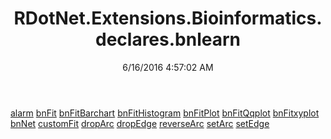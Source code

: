 ﻿---
title: RDotNet.Extensions.Bioinformatics.declares.bnlearn
date: 6/16/2016 4:57:02 AM
---

[alarm](T-RDotNet.Extensions.Bioinformatics.declares.bnlearn.alarm.html)
[bnFit](T-RDotNet.Extensions.Bioinformatics.declares.bnlearn.bnFit.html)
[bnFitBarchart](T-RDotNet.Extensions.Bioinformatics.declares.bnlearn.bnFitBarchart.html)
[bnFitHistogram](T-RDotNet.Extensions.Bioinformatics.declares.bnlearn.bnFitHistogram.html)
[bnFitPlot](T-RDotNet.Extensions.Bioinformatics.declares.bnlearn.bnFitPlot.html)
[bnFitQqplot](T-RDotNet.Extensions.Bioinformatics.declares.bnlearn.bnFitQqplot.html)
[bnFitxyplot](T-RDotNet.Extensions.Bioinformatics.declares.bnlearn.bnFitxyplot.html)
[bnNet](T-RDotNet.Extensions.Bioinformatics.declares.bnlearn.bnNet.html)
[customFit](T-RDotNet.Extensions.Bioinformatics.declares.bnlearn.customFit.html)
[dropArc](T-RDotNet.Extensions.Bioinformatics.declares.bnlearn.dropArc.html)
[dropEdge](T-RDotNet.Extensions.Bioinformatics.declares.bnlearn.dropEdge.html)
[reverseArc](T-RDotNet.Extensions.Bioinformatics.declares.bnlearn.reverseArc.html)
[setArc](T-RDotNet.Extensions.Bioinformatics.declares.bnlearn.setArc.html)
[setEdge](T-RDotNet.Extensions.Bioinformatics.declares.bnlearn.setEdge.html)
